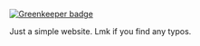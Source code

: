 
[![Greenkeeper badge](https://badges.greenkeeper.io/rosslh/rosshill.ca.svg)](https://greenkeeper.io/)

Just a simple website. Lmk if you find any typos.